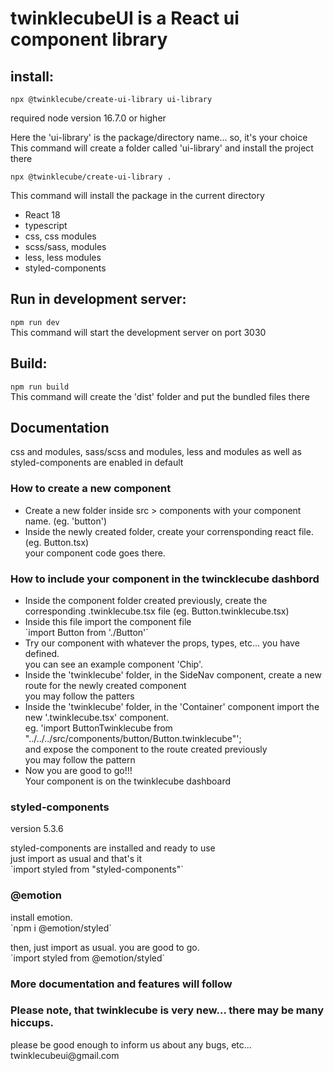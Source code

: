 
<h1>twinklecubeUI is a React ui component library</h1>

<h2>install:</h2>

`npx @twinklecube/create-ui-library ui-library`
<p>required node version 16.7.0 or higher</p>
<p>
Here the 'ui-library' is the package/directory name... so, it's your choice<br> 
This command will create a folder called 'ui-library' and install the project there
</p>

`npx @twinklecube/create-ui-library .`
<p>
This command will install the package in the current directory
</p>

<ul>
    <li>React 18</li>
    <li>typescript</li>
    <li>css, css modules</li>
    <li>scss/sass, modules</li>
    <li>less, less modules</li>
    <li>styled-components</li>
</ul>

<h2>Run in development server:</h2>

`npm run dev`
<br>
This command will start the development server on port 3030

<h2>Build:</h2>

`npm run build`
<br>
This command will create the 'dist' folder and put the bundled files there

<h2>
    Documentation
</h2>

<p>
    css and modules, sass/scss and modules, less and 
    modules as well as styled-components are enabled in default
</p>

<h3>How to create a new component</h3>
<ul>
    <li>
        Create a new folder inside src > components 
        with your component name. (eg. 'button')
    </li>
    <li>
        Inside the newly created folder, create your 
        corrensponding react file. 
        <br />(eg. Button.tsx)
        <br />your component code goes there.
    </li>
</ul>

<h3>How to include your component in the twincklecube dashbord</h3>
<ul>
    <li>
        Inside the component folder created previously, create the corresponding 
        .twinklecube.tsx file (eg. Button.twinklecube.tsx)
    </li>
    <li>
        Inside this file import the component file
        <br />
        `import Button from './Button'`
        <br />
    </li>
    <li>
        Try our component with whatever the props, types, etc... you have defined.
        <br /> you can see an example component 'Chip'.
    </li>
    <li>
        Inside the 'twinklecube' folder, in the SideNav component, create a new 
        route for the newly created component
        <br /> you may follow the patters
    </li>
    <li>
        Inside the 'twinklecube' folder, in the 'Container' component
        import the new '.twinklecube.tsx' component.
        <br />eg. 'import ButtonTwinklecube from "../../../src/components/button/Button.twinklecube"';
        <br /> and expose the component to the route created previously
        <br /> you may follow the pattern
    </li>
    <li>
        Now you are good to go!!!
        <br /> Your component is on the twinklecube dashboard 
    </li>
</ul>

<h3>styled-components</h3>
<p>version 5.3.6</p>
<p>
    styled-components are installed and ready to use
    <br /> just import as usual and that's it
    <br /> `import styled from "styled-components"`
</p>

<h3>@emotion</h3>
<p>
install emotion. <br />
`npm i @emotion/styled`
</p>
<p>
then, just import as usual. you are good to go.<br />
`import styled from @emotion/styled`
</p>


<h3>
    More documentation and features will follow
</h3>

<h3>
    Please note, that twinklecube is very new... there may be many hiccups.
</h3>
<p>
    please be good enough to inform us about any bugs, etc... twinklecubeui@gmail.com
</p>



